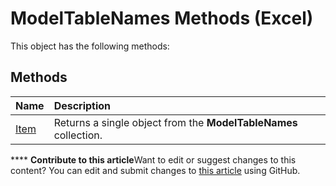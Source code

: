 
# ModelTableNames Methods (Excel)
This object has the following methods:

## Methods



|**Name**|**Description**|
|:-----|:-----|
| [Item](78d20878-4599-71f0-8717-8fd01253d270.md)|Returns a single object from the  **ModelTableNames** collection.|

****   **Contribute to this article**Want to edit or suggest changes to this content? You can edit and submit changes to  [this article](https://github.com/jhershey00/VBA_Excel_Test/OpenXMLCon/articles/6b0be7fe-06b1-c952-1f23-64262cf5ff4b.md) using GitHub.


